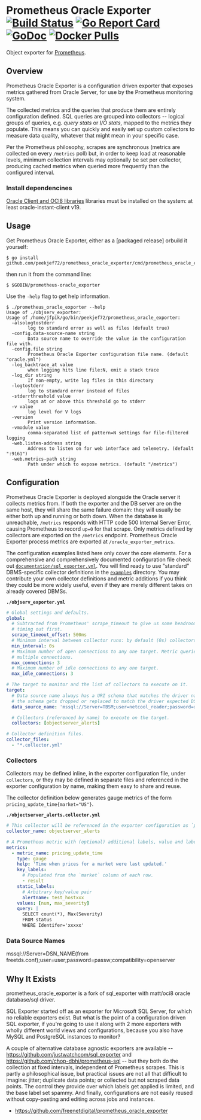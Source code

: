 # Prometheus Oracle Exporter [![Build Status](https://travis-ci.org/free/sql_exporter.svg)](https://travis-ci.org/free/sql_exporter) [![Go Report Card](https://goreportcard.com/badge/github.com/free/sql_exporter)](https://goreportcard.com/report/github.com/free/sql_exporter) [![GoDoc](https://godoc.org/github.com/free/sql_exporter?status.svg)](https://godoc.org/github.com/free/sql_exporter) [![Docker Pulls](https://img.shields.io/docker/pulls/githubfree/sql_exporter.svg?maxAge=604800)](https://hub.docker.com/r/githubfree/sql_exporter)

Object exporter for [Prometheus](https://prometheus.io).

## Overview

Prometheus Oracle Exporter is a configuration driven exporter that exposes metrics gathered from Oracle Server, for use by the Prometheus monitoring system.

The collected metrics and the queries that produce them are entirely configuration defined. SQL queries are grouped into
collectors -- logical groups of queries, e.g. *query stats* or *I/O stats*, mapped to the metrics they populate.
This means you can quickly and easily set up custom collectors to measure data quality, whatever that might
mean in your specific case.

Per the Prometheus philosophy, scrapes are synchronous (metrics are collected on every `/metrics` poll) but, in order to
keep load at reasonable levels, minimum collection intervals may optionally be set per collector, producing cached
metrics when queried more frequently than the configured interval.

### Install dependencines

[Oracle Client and OCI8 libraries](http://www.oracle.com/) libraries must be installed on the system: at least oracle-instant-client v19.

## Usage

Get Prometheus Oracle Exporter, either as a [packaged release] orbuild it yourself:

```
$ go install github.com/peekjef72/prometheus_oracle_exporter/cmd/prometheus_oracle_exporter
```

then run it from the command line:

```
$ $GOBIN/prometheus-oracle_exporter
```

Use the `-help` flag to get help information.

```shell
$ ./prometheus_oracle_exporter --help
Usage of ./objserv_exporter:
Usage of /home/jfpik/go/bin/peekjef72/prometheus_oracle_exporter:
  -alsologtostderr
    	log to standard error as well as files (default true)
  -config.data-source-name string
    	Data source name to override the value in the configuration file with.
  -config.file string
    	Prometheus Oracle Exporter configuration file name. (default "oracle.yml")
  -log_backtrace_at value
    	when logging hits line file:N, emit a stack trace
  -log_dir string
    	If non-empty, write log files in this directory
  -logtostderr
    	log to standard error instead of files
  -stderrthreshold value
    	logs at or above this threshold go to stderr
  -v value
    	log level for V logs
  -version
    	Print version information.
  -vmodule value
    	comma-separated list of pattern=N settings for file-filtered logging
  -web.listen-address string
    	Address to listen on for web interface and telemetry. (default ":9161")
  -web.metrics-path string
    	Path under which to expose metrics. (default "/metrics")

```

## Configuration

Prometheus Oracle Exporter is deployed alongside the Oracle server it collects metrics from. If both the exporter and the DB
server are on the same host, they will share the same failure domain: they will usually be either both up and running
or both down. When the database is unreachable, `/metrics` responds with HTTP code 500 Internal Server Error, causing
Prometheus to record `up=0` for that scrape. Only metrics defined by collectors are exported on the `/metrics` endpoint.
Prometheus Oracle Exporter process metrics are exported at `/oracle_exporter_metrics`.

The configuration examples listed here only cover the core elements. For a comprehensive and comprehensively documented
configuration file check out 
[`documentation/sql_exporter.yml`](https://github.com/free/sql_exporter/tree/master/documentation/sql_exporter.yml).
You will find ready to use "standard" DBMS-specific collector definitions in the
[`examples`](https://github.com/free/sql_exporter/tree/master/examples) directory. You may contribute your own collector
definitions and metric additions if you think they could be more widely useful, even if they are merely different takes
on already covered DBMSs.

**`./objserv_exporter.yml`**

```yaml
# Global settings and defaults.
global:
  # Subtracted from Prometheus' scrape_timeout to give us some headroom and prevent Prometheus from
  # timing out first.
  scrape_timeout_offset: 500ms
  # Minimum interval between collector runs: by default (0s) collectors are executed on every scrape.
  min_interval: 0s
  # Maximum number of open connections to any one target. Metric queries will run concurrently on
  # multiple connections.
  max_connections: 3
  # Maximum number of idle connections to any one target.
  max_idle_connections: 3

# The target to monitor and the list of collectors to execute on it.
target:
  # Data source name always has a URI schema that matches the driver name. In some cases (e.g. MySQL)
  # the schema gets dropped or replaced to match the driver expected DSN format.
  data_source_name: 'mssql://Server=TBSM;user=netcool_reader;password=xxxxx;compatibilty=openserver;'

  # Collectors (referenced by name) to execute on the target.
  collectors: [objectserver_alerts]

# Collector definition files.
collector_files: 
  - "*.collector.yml"
```

### Collectors

Collectors may be defined inline, in the exporter configuration file, under `collectors`, or they may be defined in
separate files and referenced in the exporter configuration by name, making them easy to share and reuse.

The collector definition below generates gauge metrics of the form `pricing_update_time{market="US"}`.

**`./objectserver_alerts.collector.yml`**

```yaml
# This collector will be referenced in the exporter configuration as `pricing_data_freshness`.
collector_name: objectserver_alerts

# A Prometheus metric with (optional) additional labels, value and labels populated from one query.
metrics:
  - metric_name: pricing_update_time
    type: gauge
    help: 'Time when prices for a market were last updated.'
    key_labels:
      # Populated from the `market` column of each row.
      - result
    static_labels:
      # Arbitrary key/value pair
      alertname: test_hostxxx
    values: [num, max_severity]
    query: |
      SELECT count(*), Max(Severity)
      FROM status
      WHERE Identifer='xxxxx'
```

### Data Source Names

mssql://Server=DSN_NAME(from freetds.conf);user=user;password=passw;compatibility=openserver

## Why It Exists
prometheus_oracle_exporter is a fork of sql_exporter with matt/oci8 oracle database/sql driver.

SQL Exporter started off as an exporter for Microsoft SQL Server, for which no reliable exporters exist. But what is
the point of a configuration driven SQL exporter, if you're going to use it along with 2 more exporters with wholly
different world views and configurations, because you also have MySQL and PostgreSQL instances to monitor?

A couple of alternative database agnostic exporters are available -- https://github.com/justwatchcom/sql_exporter and
https://github.com/chop-dbhi/prometheus-sql -- but they both do the collection at fixed intervals, independent of
Prometheus scrapes. This is partly a philosophical issue, but practical issues are not all that difficult to imagine:
jitter; duplicate data points; or collected but not scraped data points. The control they provide over which labels get
applied is limited, and the base label set spammy. And finally, configurations are not easily reused without
copy-pasting and editing across jobs and instances.
* https://github.com/freenetdigital/prometheus_oracle_exporter


